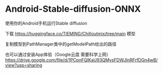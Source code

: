 # Android-Stable-diffusion-ONNX

使用你的Android手机运行Stable diffusion

下载 https://huggingface.co/TIEMING/Chilloutmix/tree/main 模型

复制模型到PathManager类中的getModelPath给出的路径

也可以通过安装App体验（Google云盘 需要科学上网）
https://drive.google.com/file/d/1PCpnFQlKaU93QMysFDWJInRFrfDGn4wB/view?usp=sharing
